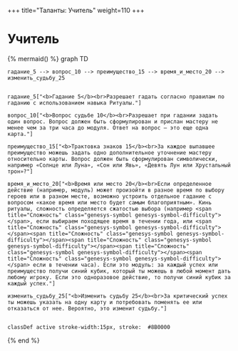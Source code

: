 +++
title="Таланты: Учитель"
weight=110
+++

Учитель
===

{% mermaid() %}
graph TD
    
    гадание_5 --> вопрос_10 --> преимущество_15 --> время_и_место_20 --> изменить_судьбу_25

    
    гадание_5["<b>Гадание 5</b><br>Разрешает гадать согласно правилам по гаданию с использованием навыка Ритуалы."]

    вопрос_10["<b>Вопрос судьбе 10</b><br>Разрешает при гадании задать один вопрос. Вопрос должен быть сформулирован и прислан мастеру не менее чем за три часа до модуля. Ответ на вопрос — это еще одна карта."]

    преимущество_15["<b>Трактовка знаков 15</b><br>За каждое выпавшее преимущество можешь задать одно дополнительное уточнение мастеру относительно карты. Вопрос должен быть сформулирован символически, например «Солнце или Луна», «Сон или Явь», «Девять Лун или Хрустальный трон»?"]

    время_и_место_20["<b>Время или место 20</b><br>Если определенное действие (например, модуль) может произойти в разное время по выбору героев или в разном месте, возможно устроить отдельное гадание с вопросом «какое время или место будет самым благоприятным». Кинь ритуалы, сложность определяется сжатостью выбора (например <span title="Сложность" class="genesys-symbol genesys-symbol-difficulty"></span>, если выбираем походящее время в течении года, или <span title="Сложность" class="genesys-symbol genesys-symbol-difficulty"></span><span title="Сложность" class="genesys-symbol genesys-symbol-difficulty"></span><span title="Сложность" class="genesys-symbol genesys-symbol-difficulty"></span><span title="Сложность" class="genesys-symbol genesys-symbol-difficulty"></span><span title="Сложность" class="genesys-symbol genesys-symbol-difficulty"></span> если в течении часа). Если это модуль: за каждый успех или преимущество получи синий кубик, который ты можешь в любой момент дать любому игроку. Если это одноразовое действие, то получи синий кубик за каждый успех."]

    изменить_судьбу_25["<b>Изменить судьбу 25</b><br>За критический успех ты можешь указать на одну карту и потребовать поменять ее или отказаться от нее. Вероятно, это изменит судьбу."]


    classDef active stroke-width:15px, stroke: 	#8B0000
{% end %}